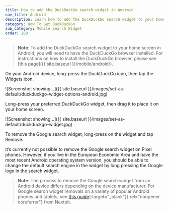```yaml
---
title: How to add the DuckDuckGo search widget in Android
nav_title: Android
description: Learn how to add the DuckDuckGo search widget to your home screen on Android.
category: How To Get DuckDuckGo
sub_category: Mobile Search Widget
order: 200
---
```


> **Note**: To add the DuckDuckGo search widget to your home screen in Android, you will need to have the DuckDuckGo browser installed. For instructions on how to install the DuckDuckGo browser, please see [this page]({{ site.baseurl }}/mobile/android/).

On your Android device, long-press the DuckDuckGo icon, then tap the Widgets icon.

![Screenshot showing...]({{ site.baseurl }}/images/set-as-default/duckduckgo-widget-options-android.jpg)

Long-press your preferred DuckDuckGo widget, then drag it to place it on your home screen.

![Screenshot showing...]({{ site.baseurl }}/images/set-as-default/duckduckgo-widget.jpg)

To remove the Google search widget, long-press on the widget and tap Remove.

It’s currently not possible to remove the Google search widget on Pixel phones. However, if you live in the European Economic Area and have the most recent Android operating system version, you should be able to change the default search engine in the widget by long pressing the Google logo in the search widget.

> **Note**: The process to remove the Google search widget from an Android device differs depending on the device manufacturer. For Google search widget removals on a variety of popular Android phones and tablets, see [this guide](https://www.nextpit.com/how-to-remove-the-google-search-bar-from-your-android-homescreen?ref=spreadprivacy.com){:target="\_blank"}{:rel="noopener noreferrer"} from Nextpit.
